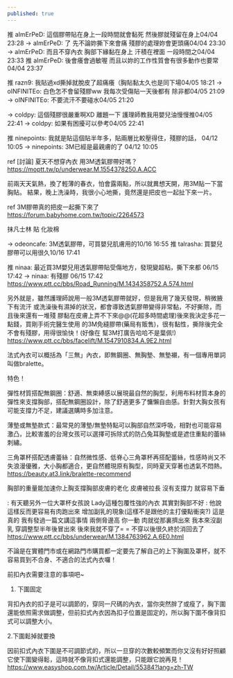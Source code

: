 ```yaml
---
published: true
---
```

推 aImErPeD: 這個膠帶貼在身上一段時間就會黏死 然後膠就殘留在身上04/04 23:28
→ aImErPeD: 了 先不論妳撕下來會痛 殘膠的處理妳會更頭痛04/04 23:30
→ aImErPeD: 而且不穿內衣 胸部下緣黏在身上 汗積在裡面 一段時間之04/04 23:33
推 aImErPeD: 後會癢會過敏喔 而且以妳的工作性質會有很多動作也要常04/04 23:37

推 razn9: 我貼過xd撕掉就脫皮了超痛癢（胸貼黏太久也是同下場04/05 18:21
→ oINFINITEo: 白色怎不會留殘膠ww 我每次受傷貼一天後都有  除非都04/05 21:09
→ oINFINITEo: 不要流汗不要碰水04/05 21:20

→ coldpy: 這個殘膠很嚴重啊XD 離題一下 護理師教我用嬰兒油慢慢推04/05 22:41
→ coldpy:  如果有困擾可以參考04/05 22:41

推 ninepoints: 我就是貼這個貼半年多，貼兩層比較壓得住，殘膠的話， 04/12 10:05
→ ninepoints: 3M已經是最親膚的了 04/12 10:05

ref
[討論] 夏天不想穿內衣 用3M透氣膠帶好嗎？
https://moptt.tw/p/underwear.M.1554378250.A.ACC

前兩天天氣熱，換了輕薄的春衣，怕會露兩點，所以就異想天開，用3M貼一下當胸貼。
結果，晚上洗澡時，我很小心地撕，竟然還是把皮也一起扯下來一片。

ref
3M膠帶真的把皮一起撕下來了
https://forum.babyhome.com.tw/topic/2264573

抹凡士林
貼 化妝棉

→ odeoncafe: 3M透氣膠帶，可買嬰兒肌膚用的10/16 16:55
推 talrasha: 買嬰兒膠帶可以用很久10/16 17:41

推 ninaa: 最近買3M嬰兒用透氣膠帶貼受傷地方，發現變超粘，撕下來都 06/15 17:42
→ ninaa: 有殘膠 06/15 17:42
  https://www.ptt.cc/bbs/Road_Running/M.1434358752.A.574.html
  
另外就是，雖然護理師說用一般3M透氣膠帶就好，但是我用了幾天發現，稍微腋下有流汗
或洗澡後有濕掉的狀況，都會導致透氣膠帶變得非常黏，不好撕除，而且後來還有一堆殘
膠黏在皮膚上弄不下來@@(花超多時間處理)後來我決定多花一點錢，買剛手術完醫生使用
的3M免縫膠帶(藥局有販售)，很有黏性，撕除後完全不會有殘膠，用得很愉快！(好像在
幫3M打廣告哈哈不是葉佩!)
  https://www.ptt.cc/bbs/facelift/M.1547910834.A.9E2.html
  

法式內衣可以概括為「三無」內衣，即無鋼圈、無胸墊、無墊襯，有一個專用單詞叫做bralette。

特色！

彈性材質搭配無鋼圈：舒適、無束縛感以展現最自然的胸型，利用布料材質本身的彈性來支撐胸部，搭配無鋼圈設計，除了舒適更多了慵懶自由感。針對大胸女孩有可能支撐力不足，建議選購時多加注意。

薄墊或無墊款式：最常見的薄墊/無墊特點可以胸部自然深呼吸，相對也可能容易激凸，比較害羞的台灣女孩可以選擇可拆除式的防凸兔耳胸墊或是遮住重點的蕾絲刺繡。

三角罩杯搭配透膚蕾絲：自然微性感、低脊心三角罩杯再搭配蕾絲，性感時尚又不失浪漫優雅，大小胸都適合，更自然體現原有胸型，同時夏天穿著也透氣不悶熱。
  https://beauty.at3.link/bralette-recommend
  
胸部的重量能加速你上胸支撐胸部皮膚的老化 皮膚被拉長 沒有支撐力 就容易下垂

: 有天聽另外一位大罩杯女孩說 Lady這種包覆性強的內衣 其實對胸部不好
: 他說這樣反而更容易有肉跑出來 增加副乳的現象(這樣不是跟他的主打優點衝突?)
這是真的 我有發過一篇文講這事情
兩側脅邊高 你一動 肉就從那裏擠出來
我本來沒副乳 穿調整型半年後冒出來 後來我就不穿了= =
不穿以後很久終於消回去了
  https://www.ptt.cc/bbs/underwear/M.1384763962.A.6E0.html
  

不論是在實體門市或在網路門市購買都一定要先了解自己的上下胸圍及罩杯，就不容易買到不合身、不適合的法式內衣囉！

前扣內衣需要注意的事項吧~

1. 下圍固定

背扣內衣的扣子是可以調節的，穿同一尺碼的內衣，當你突然胖了或瘦了，胸下圍還能依照需求做調整，但前扣式內衣因為扣子位置是固定的，所以胸下圍不像背扣式可以調整大小。

2.下圍鬆掉就要換

因前扣式內衣下圍是不可調節式的，所以一旦穿的次數較頻繁而你又沒有好好照顧它使下圍變得鬆，這時就不像背扣式還能調整，只能跟它說再見！
  https://www.easyshop.com.tw/Article/Detail/55384?lang=zh-TW

